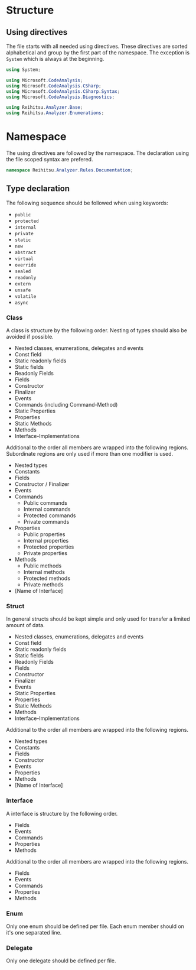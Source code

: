 # Structure

## Using directives
The file starts with all needed using directives. These directives are sorted alphabetical and group by the first part of the namespace. The exception is `System` which is always at the beginning.

```csharp
using System;

using Microsoft.CodeAnalysis;
using Microsoft.CodeAnalysis.CSharp;
using Microsoft.CodeAnalysis.CSharp.Syntax;
using Microsoft.CodeAnalysis.Diagnostics;

using Reihitsu.Analyzer.Base;
using Reihitsu.Analyzer.Enumerations;
```

# Namespace
The using directives are followed by the namespace. The declaration using the file scoped syntax are prefered.

```csharp
namespace Reihitsu.Analyzer.Rules.Documentation;
```

## Type declaration

The following sequence should be followed when using keywords:
- `public`
- `protected`
- `internal`
- `private`
- `static`
- `new`
- `abstract`
- `virtual`
- `override`
- `sealed`
- `readonly`
- `extern`
- `unsafe`
- `volatile`
- `async`

### Class
A class is structure by the following order. Nesting of types should also be avoided if possible.  

- Nested classes, enumerations, delegates and events
- Const field
- Static readonly fields
- Static fields
- Readonly Fields
- Fields
- Constructor
- Finalizer
- Events
- Commands (including Command-Method)
- Static Properties
- Properties
- Static Methods
- Methods
- Interface-Implementations

Additional to the order all members are wrapped into the following regions. Subordinate regions are only used if more than one modifier is used.

- Nested types
- Constants 
- Fields  
- Constructor / Finalizer
- Events
- Commands
   - Public commands
   - Internal commands
   - Protected commands
   - Private commands
- Properties
  - Public properties
  - Internal properties
  - Protected properties
  - Private properties
- Methods
  - Public methods
  - Internal methods
  - Protected methods
  - Private methods
- [Name of Interface]

### Struct
In general structs should be kept simple and only used for transfer a limited amount of data.

- Nested classes, enumerations, delegates and events
- Const field
- Static readonly fields
- Static fields
- Readonly Fields
- Fields
- Constructor
- Finalizer
- Events
- Static Properties
- Properties
- Static Methods
- Methods
- Interface-Implementations

Additional to the order all members are wrapped into the following regions.

- Nested types
- Constants 
- Fields  
- Constructor
- Events
- Properties
- Methods
- [Name of Interface]

### Interface
A interface is structure by the following order.

- Fields
- Events
- Commands
- Properties
- Methods

Additional to the order all members are wrapped into the following regions.

- Fields  
- Events
- Commands
- Properties
- Methods

### Enum
Only one enum should be defined per file. Each enum member should on it's one separated line.

### Delegate 
Only one delegate should be defined per file.
